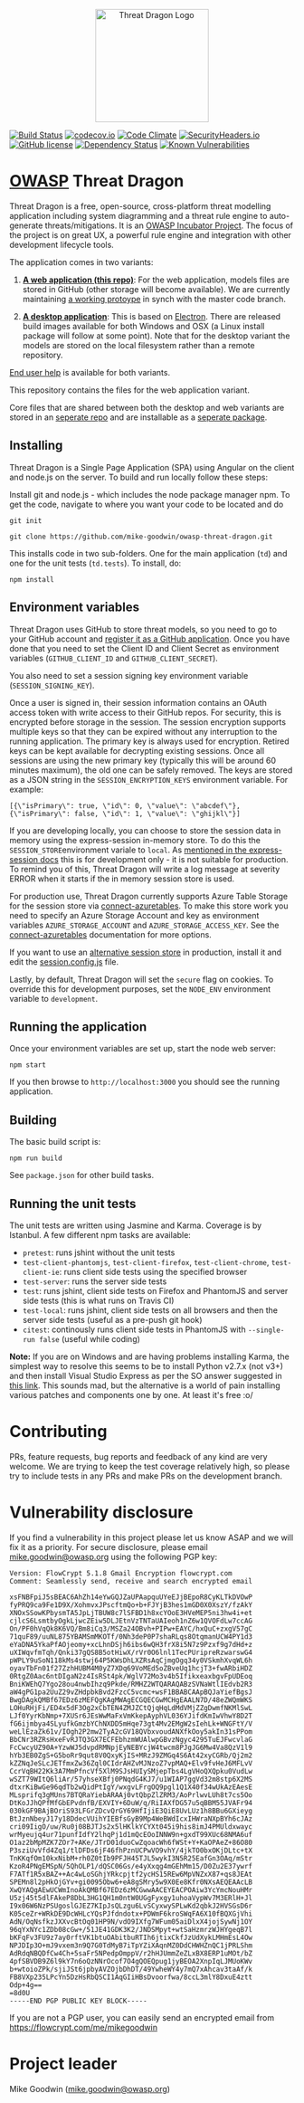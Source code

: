 <p align="center">
  <img src="http://mike-goodwin.github.io/owasp-threat-dragon/content/images/threatdragon_logo_image.svg" width="200" alt="Threat Dragon Logo"/>
</p>

[![Build Status](https://travis-ci.org/mike-goodwin/owasp-threat-dragon.svg?branch=master)](https://travis-ci.org/mike-goodwin/owasp-threat-dragon) [![codecov.io](http://codecov.io/github/mike-goodwin/owasp-threat-dragon/coverage.svg?branch=master)](http://codecov.io/github/mike-goodwin/owasp-threat-dragon?branch=master) [![Code Climate](https://codeclimate.com/github/mike-goodwin/owasp-threat-dragon/badges/gpa.svg)](https://codeclimate.com/github/mike-goodwin/owasp-threat-dragon) [![SecurityHeaders.io](https://securityheadersiobadges.azurewebsites.net/create/badge?domain=https://threatdragon.azurewebsites.net/)](https://securityheaders.io/?q=https://threatdragon.azurewebsites.net/&hide=on&followRedirects=on) [![GitHub license](https://img.shields.io/github/license/mike-goodwin/owasp-threat-dragon.svg)](LICENSE.txt)
[![Dependency Status](https://dependencyci.com/github/mike-goodwin/owasp-threat-dragon/badge)](https://dependencyci.com/github/mike-goodwin/owasp-threat-dragon)
[![Known Vulnerabilities](https://snyk.io/test/github/mike-goodwin/owasp-threat-dragon/badge.svg)](https://snyk.io/test/github/mike-goodwin/owasp-threat-dragon)

# [OWASP](https://www.owasp.org) Threat Dragon #

Threat Dragon is a free, open-source, cross-platform threat modelling application including system diagramming and a threat rule engine to auto-generate threats/mitigations. It is an [OWASP Incubator Project](https://www.owasp.org/index.php/OWASP_Threat_Dragon). The focus of the project is on great UX, a powerful rule engine and integration with other development lifecycle tools.

The application comes in two variants:

1. [**A web application (this repo)**](https://github.com/mike-goodwin/owasp-threat-dragon): For the web application, models files are stored in GitHub (other storage will become available). We are currently maintaining [a working protoype](https://threatdragon.org) in synch with the master code branch.

2. [**A desktop application**](https://github.com/mike-goodwin/owasp-threat-dragon-desktop): This is based on [Electron](https://electron.atom.io/). There are released build images available for both Windows and OSX (a Linux install package will follow at some point). Note that for the desktop variant the models are stored on the local filesystem rather than a remote repository.

[End user help](http://docs.threatdragon.org/) is available for both variants.

This repository contains the files for the web application variant.

Core files that are shared between both the desktop and web variants are stored in an [seperate repo](https://github.com/mike-goodwin/owasp-threat-dragon-core) and are installable as a [seperate package](https://www.npmjs.com/package/owasp-threat-dragon-core).

## Installing

Threat Dragon is a Single Page Application (SPA) using Angular on the client and node.js on the server. To build and run locally follow these steps:

Install git and node.js - which includes the node package manager npm. To get the code, navigate to where you want your code to be located and do

`git init`

`git clone https://github.com/mike-goodwin/owasp-threat-dragon.git`

This installs code in two sub-folders. One for the main application (`td`) and one for the unit tests (`td.tests`). To install, do:

`npm install`

## Environment variables

Threat Dragon uses GitHub to store threat models, so you need to go to your GitHub account and [register it as a GitHub application](https://github.com/settings/applications/new). Once you have done that you need to set the Client ID and Client Secret as environment variables (`GITHUB_CLIENT_ID` and `GITHUB_CLIENT_SECRET`).

You also need to set a session signing key environment variable (`SESSION_SIGNING_KEY`).

Once a user is signed in, their session information contains an OAuth access token with write access to their GitHub repos. For security, this is encrypted before storage in the session. The session encryption supports multiple keys so that they can be expired without any interruption to the running application. The primary key is always used for encryption. Retired keys can be kept available for decrypting existing sessions. Once all sessions are using the new primary key (typically this will be around 60 minutes maximum), the old one can be safely removed. The keys are stored as a JSON string in  the `SESSION_ENCRYPTION_KEYS` environment variable. For example:

`[{\"isPrimary\": true, \"id\": 0, \"value\": \"abcdef\"}, {\"isPrimary\": false, \"id\": 1, \"value\": \"ghijkl\"}]`

If you are developing locally, you can choose to store the session data in memory using the express-session in-memory store. To do this the `SESSION_STORE`environment variale to `local`. As [mentioned in the express-session docs](https://github.com/expressjs/session) this is for development only - it is not suitable for production. To remind you of this, Threat Dragon will write a log message at severity ERROR when it starts if the in memory session store is used.

For production use, Threat Dragon currently supports Azure Table Storage for the session store via [connect-azuretables](https://www.npmjs.com/package/connect-azuretables). To make this store work you need to specify an Azure Storage Account and key as environment variables `AZURE_STORAGE_ACCOUNT` and `AZURE_STORAGE_ACCESS_KEY`. See the [connect-azuretables](https://www.npmjs.com/package/connect-azuretables) documentation for more options.

If you want to use an [alternative session store](https://github.com/expressjs/session#compatible-session-stores) in production, install it and edit the [session.config.js](https://github.com/mike-goodwin/owasp-threat-dragon/blob/master/td/config/session.config.js) file.

Lastly, by default, Threat Dragon will set the `secure` flag on cookies. To override this for development purposes, set the `NODE_ENV` environment variable to `development`. 

## Running the application

Once your environment variables are set up, start the node web server:

`npm start`

If you then browse to `http://localhost:3000` you should see the running application.

## Building

The basic build script is:

`npm run build`

See `package.json` for other build tasks.

## Running the unit tests

The unit tests are written using Jasmine and Karma. Coverage is by Istanbul. A few different npm tasks are available:

* `pretest`: runs jshint without the unit tests
* `test-client-phantomjs`, `test-client-firefox`, `test-client-chrome`, `test-client-ie`: runs client side tests using the specified browser
* `test-server`: runs the server side tests
* `test`: runs jshint, client side tests on Firefox and PhantomJS and server side tests (this is what runs on Travis CI)
* `test-local`: runs jshint, client side tests on all browsers and then the server side tests (useful as a pre-push git hook)
* `citest`: continously runs client side tests in PhantomJS with `--single-run false` (useful while coding)

**Note:** If you are on Windows and are having problems installing Karma, the simplest way to resolve this seems to be to install Python v2.7.x (not v3+) and then install Visual Studio Express as per the SO answer suggested in [this link](http://codedmi.com/questions/298619/npm-install-g-karma-error-msb4019-the-imported-project-c-microsoft-cpp-defau). This sounds mad, but the alternative is a world of pain installing various patches and components one by one. At least it's free :o/

# Contributing #

PRs, feature requests, bug reports and feedback of any kind are very welcome. We are trying to keep the test coverage relatively high, so please try to include tests in any PRs and make PRs on the development branch.

# Vulnerability disclosure #

If you find a vulnerability in this project please let us know ASAP and we will fix it as a priority. For secure disclosure, please email mike.goodwin@owasp.org using the following PGP key:

```-----BEGIN PGP PUBLIC KEY BLOCK-----
Version: FlowCrypt 5.1.8 Gmail Encryption flowcrypt.com
Comment: Seamlessly send, receive and search encrypted email

xsFNBFpiJ5sBEAC6AhZh14eYwGQJZaUPAapquUYeEJjBEpoR8CyKLTkDVOwP
fyPRQ9ca9Fe1D9X/XohmvxJPscftmQo+b+FJYjB3hes1mGD0X0XszY/fzAkY
XNOxSSowKPbysmTA5JpLjTBUW8c7lSFBD1h8xcYOoE3HVeMEP5ni3hw4i+et
cjlcS6LsmtbyOgkLjwcZEiw5DLJEtnVzTNTaUAIeoh1nZ6w1QVOFdLw7ccAG
On/PF0hVqQk8K6VQ/Bm8iCq3/MSZa24OBvh+PIPw+EAYC/hxQuC+zxgV57gC
71quF89/uuNL875YBAMSmMKOTf/0Nh3deP0P7shaRLqs8OtqmanUCW4PY1d3
eYaDNA5YkaPfAOjeomy+xcLhnDSjh6ibs6wQH3frX8i5N7z9Pzxf9g7dHd+z
uXIWqvfmTqh/Qnki37gQS8B5otHiwX/rVr0O6lnl1TecPUripreRzwarswG4
pWPLY9uSoN118kMs4stwj64P5KWsDhLXZRsAqCjmgOgq34y0VSkmhXvqWL6h
oyavTbFn01f27ZzhHUBM4M0yZ7XDq69VoMEd5oZBveUq1hcjT3+fwARbiHDZ
0RtgZ0Aac6ntDIgaN2z4IsRSt4pk/WglV72Mo3v4b5IfikxeaxbgvFpUDEoq
BniKWEhQ7Ygo28ou4nwbIhzq9Pkde/RMHZ2WTQARAQABzSVNaWtlIEdvb2R3
aW4gPG1pa2UuZ29vZHdpbkBvd2FzcC5vcmc+wsF1BBABCAApBQJaYiefBgsJ
BwgDAgkQMBf67EDz6zMEFQgKAgMWAgECGQECGwMCHgEAALN7D/48eZWQmWKS
LOHuRHjFi/ED4x5dF3Og2xCbTEN4ZMJZCtQjqHqLdMdVMjZZgDwmfNKMlSwL
LJf0YyrKbNmp+7XUSr6JEsWwMaFxVmKkepAyphVL036YJifdKmIwVhwY8D2T
fG6ijmbya4SLyufkGmzbYChNXDD5mHqe73gt4Mv2EMgW2sIehLk+WNGFtY/V
weLlEzaZk61v/IOgh2P2mw2TyA2cGV18QVbxvoudANXfkOoy5akIn31sPPom
BbCNr3RZRsHxeFvRJTQ3GX7ECFEbhzmWUAlwpGBvzNgyc4295TuEJFwcvlaG
FcCwcyUZ90A+YzwWJ5dvpdRMNpjEyNEBYcjW4twcm8PJgJG6Mw4Va8QzV1l9
hYb3EB0ZgS+G5boRr9qut8V0QxyKjIS+MRzJ9ZMGq4S6At42xyCGRb/Qj2m2
kZZNqJeSLcJETfmxZw36Zql0CIdrAHZvMJNzoZ7vpMAQ+Elv9fvHeJ6MFLvV
CcrVqBH22Kk3A7MmPfncVf5XlM9SJsHUIySMjepTbs4LgVHoQXQpku0VudLw
wSZT79WItQ6liAr/57yhseXBfj0PNqdG4KJ7/u1WIAP7ggVd32m8stp6X2MS
dtxrKiBwGe96qdTb2wQidPtIgY/wxgvLFrgOQ9pgl1Q1X40f34wUkAzEAesE
MLsprifq3gMUns7BTQRaYiebARAAj0vtQbpZlZRM3/AoPrlwvLUh8t7cs5Oo
DtKoJJhQPfMfGbEPvdnfB/EXVIY+6DuW/q/RiIAXfDG57u5qBBM55JVAFr94
030kGF9BAjBOriS93LFGrZDcvQrGY69HfIjiE3QiE8UvLUz1h8BBu6GXieyg
BtJznNbeyJ17y18DdecVUihYIEBfsGyB9Mp4WeBWdIcxIHWraNXpBYh6cJAz
cri09IigO/uw/Ru0j08BJTJs2x5lHKlkYCYXt045i9his8imJ4PMUldxwayc
wrMyeujq4ur71punfIdfY2lhqPj1d1mQcEOoINNW9n+gxdT99XUc68NMA6uf
O1az2bMpMZK7ZOr7+AKe/JTrD01duoCwZqoacWh6fWSt+Y+KaOPAeZ+86O80
P3sziUvVfd4Zq1/tlDFDs6jF46fhPznUCPwVO9vhY/4jkTO0bxOKjDLtc+tX
TnKKqfOm10kxNibM+rh0Z0tIb9PFJH45TJL5wykI3N5R25EafGn3OAq/mStr
KzoR4PNgEMSpN/5QhOLP1/dQSC06Gs/e4yXxqg4mGEhMm15/D0Zu2E37ywrf
F7ATf1R5xBAZ++Ac4wLoSGhjYRkcpjtf2ycHS15REw6MpVNZxX87+qs8JEAt
SPEMn8l2pHkOjGYv+gi0095Obw6+eA8gSMry5w9X0Ee8Kfr0NXsAEQEAAcLB
XwQYAQgAEwUCWmInoAkQMBf67EDz6zMCGwwAACEYEACPOAiw3YcYmcNouHMr
U5zj45t5dlFAkeP8DbL3HG1QH1m0ntW0UGgFyxgy1uhoaVypWv7M3ERlH+Jl
I9x06W6NzPSUgoslGJEZ7KIpJsQLzgu6LvSCyxwySPLwKd2qbkJ2HVSGsD6r
K05ceZr+WRkDE9DcWHLcYQsPJfdndotx+PDWmF6kroSWqFA6X10fBQXGjVhi
AdN/OqNsfkzJXXvcBtOq01HP9N/vdO9IXfg7WFum05aiDlxX4jojSywNj1OY
96qYxNYc1ZDb08cGw+/51JE41GDK3K2/JNDSMpyt+wtSaHzmrzWJHYgeqB7l
bKFqFv3FU9z7ay0rftVK1btuOAbitbuRTIh6jtixCkfJzUdXykLMHmEsL4Ow
NPJDIp3O+mJ9vxem3n9Q7G0TdMyB7iTpYZiXAqnMZ0DdCHWHZnQC1jPRLShm
AdRdqNBQDfCw4Ch+5saFr5NPedpOmppV/r2hHJUmmZeZLxBX8ERP1uMOt/bZ
4pfSBVDB9Z6l9kY7n6oQzNNrOcof7O4gQOEQpug1jyBEOA2XnpIqLJMUoKWv
b+wtoioZPk/sjiJSt6jpbyAVZOjbDhDT/49YwheWY4y7mQ7xAhcav3taAf/k
FB8VXp235LPcYn5DzHsRbQSCI1AqGIiHBsDvoorfwa/8ccL3mlY8DxuE4ztt
Odp+4g==
=8d0U
-----END PGP PUBLIC KEY BLOCK-----
```

If you are not a PGP user, you can easily send an encrypted email from https://flowcrypt.com/me/mikegoodwin


# Project leader #

Mike Goodwin (mike.goodwin@owasp.org)


